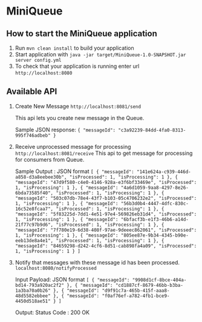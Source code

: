 # MiniQueue

How to start the MiniQueue application
---

1. Run `mvn clean install` to build your application
1. Start application with `java -jar target/MiniQueue-1.0-SNAPSHOT.jar server config.yml`
1. To check that your application is running enter url `http://localhost:8080`

Available API
-------------
1. Create New Message 
    `http://localhost:8081/send`
    
    This api lets you create new message in the Queue.
   
    Sample JSON response: 
   `{
      "messageId": "c3a92239-84dd-4fa0-8313-995f746adbeb"
    }`
    
2. Receive unprocessed message for processing 
    `http://localhost:8081/receive`
    This api to get message for processing for consumers from Queue.
    
    Sample Output : JSON format
    `[
       {
         "messageId": "141e624a-c939-446d-a858-d3a8eebee30b",
         "isProcessed": 1,
         "isProcessing": 1
       },
       {
         "messageId": "47d9f580-c4e0-4146-928a-e3f6bf33469e",
         "isProcessed": 1,
         "isProcessing": 1
       },
       {
         "messageId": "4a6d1059-9aa8-4297-8e26-6bda73585f40",
         "isProcessed": 1,
         "isProcessing": 1
       },
       {
         "messageId": "503c07db-78e4-43f7-b103-05c4706232e2",
         "isProcessed": 1,
         "isProcessing": 1
       },
       {
         "messageId": "56b3d0b4-4447-4dfc-830c-16c52e8fcaa7",
         "isProcessed": 1,
         "isProcessing": 1
       },
       {
         "messageId": "5f83225d-7dd1-4e51-97e4-569826eb31d4",
         "isProcessed": 1,
         "isProcessing": 1
       },
       {
         "messageId": "6bfacf3b-e1f3-46b6-a14d-21f77c97b9d6",
         "isProcessed": 1,
         "isProcessing": 1
       },
       {
         "messageId": "7f780e19-6d38-408f-97ae-9deeec862061",
         "isProcessed": 1,
         "isProcessing": 1
       },
       {
         "messageId": "805ee87e-9b34-4345-b90e-eeb13de8a4e1",
         "isProcessed": 1,
         "isProcessing": 1
       },
       {
         "messageId": "84659298-d242-4cf6-8d51-cab898fa4a09",
         "isProcessed": 1,
         "isProcessing": 1
       }
     ]`

1. Notify that messages with these message id has been processed.
    `localhost:8080/notifyProcessed`
    
    Input Payload: JSON format
    `[
       {
         "messageId": "9908d1cf-8bce-404a-bd14-793a920ac2f2"
       },
       {
         "messageId": "cd1887cf-8679-46bb-b3ba-1a3ba70a0b26"
       },
       {
         "messageId": "d9f91c7a-465b-415f-aaa8-48d5582ebbee"
       },
       {
         "messageId": "f0af76ef-a782-4fb1-bce9-4450d518ae51"
       }
     ]`
    
    Output:
    Status Code : 200 OK